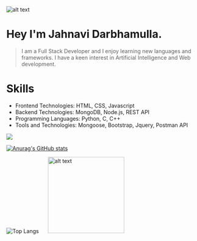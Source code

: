 
<img src="https://user-images.githubusercontent.com/76477365/116803973-cd8cb100-ab38-11eb-8581-b16988fb2b41.png" style="center" alt="alt text" width="auto" height="auto" >

   # Hey I'm Jahnavi Darbhamulla.
 
 > I am a Full Stack Developer and I enjoy learning new languages and frameworks. 
 > I have a keen interest in Artificial Intelligence and Web development.
 
 
  # Skills

 * Frontend Technologies: HTML, CSS, Javascript
 * Backend Technologies: MongoDB, Node.js, REST API
 * Programming Languages: Python, C, C++
 * Tools and Technologies: Mongoose, Bootstrap, Jquery, Postman API




 
  ![](https://komarev.com/ghpvc/?username=JahnaviDarbhamulla&color=red)
 
 [![Anurag's GitHub stats](https://github-readme-stats.vercel.app/api?username=JahnaviDarbhamulla&show_icons=true&theme=radical)](https://github.com/anuraghazra/github-readme-stats)




![Top Langs](https://github-readme-stats.vercel.app/api/top-langs/?username=JahnaviDarbhamulla&theme=radical) <img src="https://user-images.githubusercontent.com/76477365/120953404-84003900-c76a-11eb-99ff-f9887532944e.png" style="margin-left:20px;" alt="alt text" width="200px" height="200px" >




